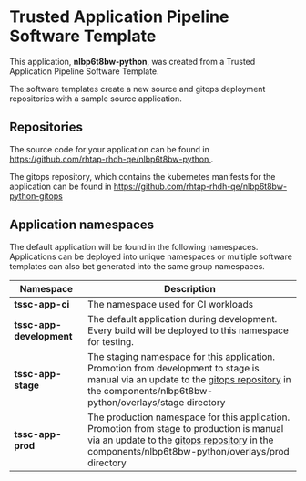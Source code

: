 # Trusted Application Pipeline Software Template

This application, **nlbp6t8bw-python**, was created from a Trusted Application Pipeline Software Template.

The software templates create a new source and gitops deployment repositories with a sample source application. 

## Repositories

The source code for your application can be found in [https://github.com/rhtap-rhdh-qe/nlbp6t8bw-python ](https://github.com/rhtap-rhdh-qe/nlbp6t8bw-python ).
 
The gitops repository, which contains the kubernetes manifests for the application can be found in 
[https://github.com/rhtap-rhdh-qe/nlbp6t8bw-python-gitops ](https://github.com/rhtap-rhdh-qe/nlbp6t8bw-python-gitops ) 

## Application namespaces 

The default application will be found in the following namespaces. Applications can be deployed into unique namespaces or multiple software templates can also bet generated into the same group namespaces.  

|  Namespace   |  Description   |  
| -------- | -------- |
| **tssc-app-ci** | The namespace used for CI workloads |
| **tssc-app-development** | The default application during development. Every build will be deployed to this namespace for testing. |
| **tssc-app-stage** | The staging namespace for this application. Promotion from development to stage is manual via an update to the [gitops repository](https://github.com/rhtap-rhdh-qe/nlbp6t8bw-python-gitops ) in the components/nlbp6t8bw-python/overlays/stage directory |
| **tssc-app-prod** | The production namespace for this application. Promotion from stage to production is manual via an update to the [gitops repository](https://github.com/rhtap-rhdh-qe/nlbp6t8bw-python-gitops ) in the components/nlbp6t8bw-python/overlays/prod directory |